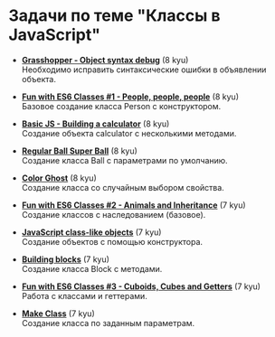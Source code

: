 # Задачи по теме "Классы в JavaScript"

- [**Grasshopper - Object syntax debug**](https://www.codewars.com/kata/56d8ae9237123036d3001b54) (8 kyu)  
  Необходимо исправить синтаксические ошибки в объявлении объекта.

- [**Fun with ES6 Classes #1 - People, people, people**](https://www.codewars.com/kata/56f7f8215d7c12c0e7000b19) (8 kyu)  
  Базовое создание класса Person с конструктором.

- [**Basic JS - Building a calculator**](https://www.codewars.com/kata/529f2d1c403a58f660000656) (8 kyu)  
  Создание объекта calculator с несколькими методами.

- [**Regular Ball Super Ball**](https://www.codewars.com/kata/53f0f358b9cb376eca001079) (8 kyu)  
  Создание класса Ball с параметрами по умолчанию.

- [**Color Ghost**](https://www.codewars.com/kata/53f1015fa9fe02cbda00111a) (8 kyu)  
  Создание класса со случайным выбором свойства.

- [**Fun with ES6 Classes #2 - Animals and Inheritance**](https://www.codewars.com/kata/56f935002e6c0d55fa000d92) (7 kyu)  
  Создание классов с наследованием (базовое).

- [**JavaScript class-like objects**](https://www.codewars.com/kata/513e1e47c600c93cef000001) (7 kyu)  
  Создание объектов с помощью конструктора.

- [**Building blocks**](https://www.codewars.com/kata/55b75fcf67e558d3750000a3) (7 kyu)  
  Создание класса Block с методами.

- [**Fun with ES6 Classes #3 - Cuboids, Cubes and Getters**](https://www.codewars.com/kata/56fbdda707cff41b68000de2) (7 kyu)  
  Работа с классами и геттерами.

- [**Make Class**](https://www.codewars.com/kata/5d774cfde98179002a7cb3c8) (7 kyu)  
  Создание класса по заданным параметрам.
